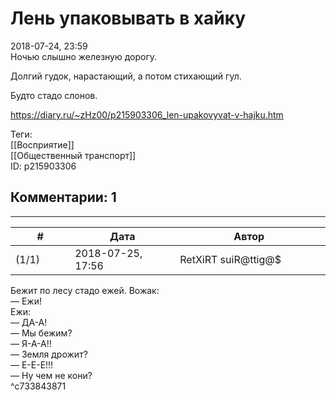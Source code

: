 Лень упаковывать в хайку
========================

  
2018-07-24, 23:59  
 Ночью слышно железную дорогу.   
   
 Долгий гудок, нарастающий, а потом стихающий гул.   
   
 Будто стадо слонов.   
  
<https://diary.ru/~zHz00/p215903306_len-upakovyvat-v-hajku.htm>  
  
Теги:  
[[Восприятие]]  
[[Общественный транспорт]]  
ID: p215903306  


Комментарии: 1
--------------

  


---



|         #         |              Дата              |                     Автор                     |           ID           |
| --- | --- | --- | --- |
| (1/1) | 2018-07-25, 17:56 | RetXiRT suiR@ttig@$ | c733843871 |

  
  Бежит по лесу стадо ежей. Вожак:   
 — Ежи!   
 Ежи:   
 — ДА-А!   
 — Мы бежим?   
 — Я-А-А!!   
 — 3емля дрожит?   
 — Е-Е-Е!!!   
 — Ну чем не кони?    
 ^c733843871